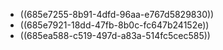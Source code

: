 - ((685e7255-8b91-4dfd-96aa-e767d5829830))
- ((685e7921-18dd-47fb-8b0c-fc647b24152e))
- ((685ea588-c519-497d-a83a-514fc5cec585))